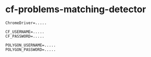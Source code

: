 # cf-problems-matching-detector

```console
ChromeDriver=.....

CF_USERNAME=.....
CF_PASSWORD=.....

POLYGON_USERNAME=.....
POLYGON_PASSWORD=.....
```
